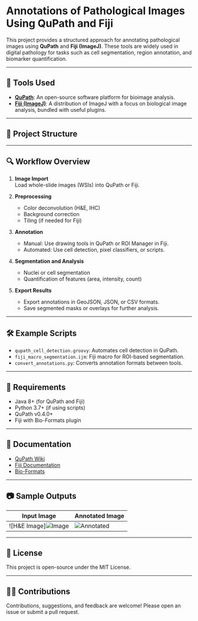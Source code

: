 # Annotations of Pathological Images Using QuPath and Fiji

This project provides a structured approach for annotating pathological images using **QuPath** and **Fiji (ImageJ)**. These tools are widely used in digital pathology for tasks such as cell segmentation, region annotation, and biomarker quantification.

---

## 🧪 Tools Used

- **[QuPath](https://qupath.github.io/)**: An open-source software platform for bioimage analysis.
- **[Fiji (ImageJ)](https://fiji.sc/)**: A distribution of ImageJ with a focus on biological image analysis, bundled with useful plugins.

---

## 📁 Project Structure


---

## 🔍 Workflow Overview

1. **Image Import**  
   Load whole-slide images (WSIs) into QuPath or Fiji.

2. **Preprocessing**  
   - Color deconvolution (H&E, IHC)
   - Background correction
   - Tiling (if needed for Fiji)

3. **Annotation**  
   - Manual: Use drawing tools in QuPath or ROI Manager in Fiji.
   - Automated: Use cell detection, pixel classifiers, or scripts.

4. **Segmentation and Analysis**  
   - Nuclei or cell segmentation
   - Quantification of features (area, intensity, count)

5. **Export Results**  
   - Export annotations in GeoJSON, JSON, or CSV formats.
   - Save segmented masks or overlays for further analysis.

---

## 🛠 Example Scripts

- `qupath_cell_detection.groovy`: Automates cell detection in QuPath.
- `fiji_macro_segmentation.ijm`: Fiji macro for ROI-based segmentation.
- `convert_annotations.py`: Converts annotation formats between tools.

---

## 🧾 Requirements

- Java 8+ (for QuPath and Fiji)
- Python 3.7+ (if using scripts)
- QuPath v0.4.0+
- Fiji with Bio-Formats plugin

---

## 📘 Documentation

- [QuPath Wiki](https://qupath.readthedocs.io/)
- [Fiji Documentation](https://imagej.net/software/fiji/)
- [Bio-Formats](https://www.openmicroscopy.org/bio-formats/)

---

## 📷 Sample Outputs

| Input Image | Annotated Image |
|-------------|-----------------|
| ![H&E Image]![Image](https://github.com/user-attachments/assets/8576c1f3-b665-4c1d-890d-37bfdf60ccd2) | ![Annotated](sample_output.jpg) |

---

## 📄 License

This project is open-source under the MIT License.

---

## 🙋‍♀️ Contributions

Contributions, suggestions, and feedback are welcome! Please open an issue or submit a pull request.
